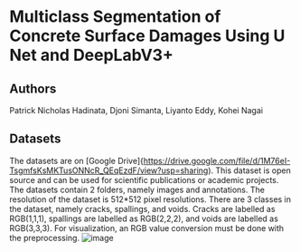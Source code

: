 # Multiclass Segmentation of Concrete Surface Damages Using U Net and DeepLabV3+
## Authors
Patrick Nicholas Hadinata, Djoni Simanta, Liyanto Eddy, Kohei Nagai
## Datasets
The datasets are on [Google Drive]{https://drive.google.com/file/d/1M76eI-TsgmfsKsMKTusONNcR_QEqEzdF/view?usp=sharing). This dataset is open source and can be used for scientific publications or academic projects. The datasets contain 2 folders, namely images and annotations. The resolution of the dataset is 512*512 pixel resolutions. There are 3 classes in the dataset, namely cracks, spallings, and voids. Cracks are labelled as RGB(1,1,1), spallings are labelled as RGB(2,2,2), and voids are labelled as RGB(3,3,3). For visualization, an RGB value conversion must be done with the preprocessing. 
![image](https://user-images.githubusercontent.com/87515620/218244873-d23418fc-9969-4893-be24-7614ecc84802.png)





